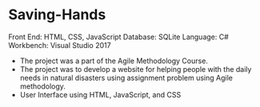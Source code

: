 # Saving-Hands
Front End: HTML, CSS, JavaScript
Database: SQLite
Language: C#
Workbench: Visual Studio 2017

- The project was a part of the Agile Methodology Course. 
- The project was to develop a website for helping people with the daily needs in natural disasters using assignment problem using Agile methodology.
- User Interface using HTML, JavaScript, and CSS
